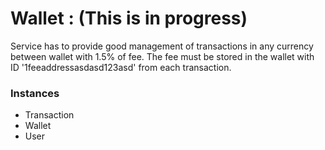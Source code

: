 # Wallet : (This is in progress)

Service has to provide good management of transactions in any currency between wallet with 1.5% of fee.
The fee must be stored in the wallet with ID '1feeaddressasdasd123asd' from each transaction.

### Instances
  * Transaction
  * Wallet
  * User
 